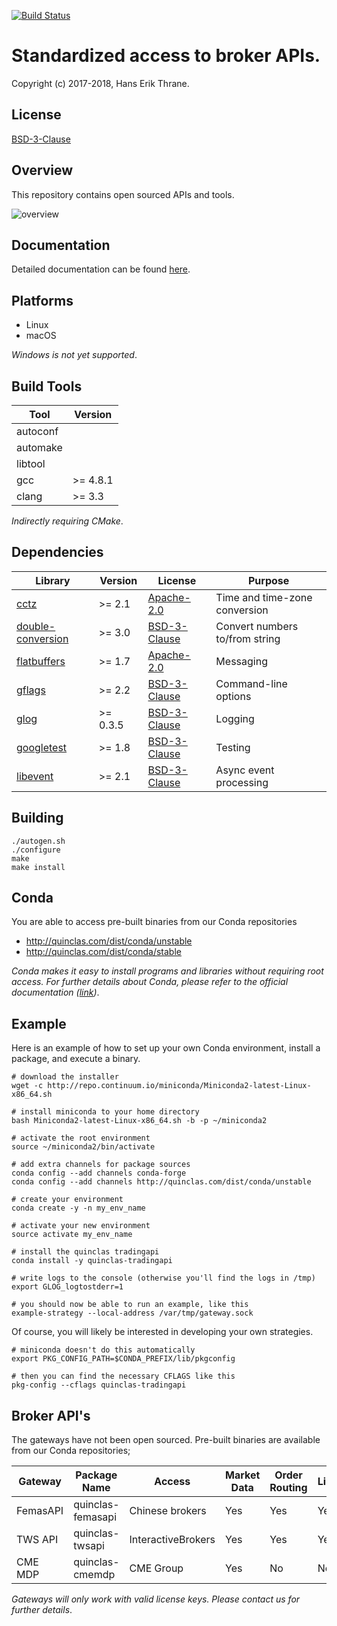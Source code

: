 [![Build Status](https://travis-ci.org/quinclas/tradingapi.svg?branch=master)](https://travis-ci.org/quinclas/tradingapi)

# Standardized access to broker APIs.

Copyright (c) 2017-2018, Hans Erik Thrane.

## License

[BSD-3-Clause](https://opensource.org/licenses/BSD-3-Clause)

## Overview

This repository contains open sourced APIs and tools.

![overview](https://github.com/quinclas/tradingapi/blob/gh-pages/_images/design.png)

## Documentation

Detailed documentation can be found [here](https://quinclas.github.io/tradingapi/index.html).

## Platforms

* Linux
* macOS

*Windows is not yet supported*.

## Build Tools

| Tool     | Version  |
| -------- | -------- |
| autoconf |          |
| automake |          |
| libtool  |          |
| gcc      | >= 4.8.1 |
| clang    | >= 3.3   |

*Indirectly requiring CMake*.

## Dependencies

| Library                                                          | Version  | License                                                      | Purpose                         |
| ---------------------------------------------------------------- | -------- | ------------------------------------------------------------ | ------------------------------- |
| [cctz](https://github.com/google/cctz)                           | >= 2.1   | [Apache-2.0](https://opensource.org/licenses/Apache-2.0)     | Time and time-zone conversion   |
| [double-conversion](https://github.com/google/double-conversion) | >= 3.0   | [BSD-3-Clause](https://opensource.org/licenses/BSD-3-Clause) | Convert numbers to/from string  |
| [flatbuffers](https://github.com/google/flatbuffers)             | >= 1.7   | [Apache-2.0](https://opensource.org/licenses/Apache-2.0)     | Messaging                       |
| [gflags](https://github.com/gflags/gflags)                       | >= 2.2   | [BSD-3-Clause](https://opensource.org/licenses/BSD-3-Clause) | Command-line options            |
| [glog](https://github.com/google/glog)                           | >= 0.3.5 | [BSD-3-Clause](https://opensource.org/licenses/BSD-3-Clause) | Logging                         |
| [googletest](https://github.com/google/googletest)               | >= 1.8   | [BSD-3-Clause](https://opensource.org/licenses/BSD-3-Clause) | Testing                         |
| [libevent](https://github.com/libevent/libevent)                 | >= 2.1   | [BSD-3-Clause](https://opensource.org/licenses/BSD-3-Clause) | Async event processing          |

## Building

    ./autogen.sh
    ./configure
    make
    make install

## Conda

You are able to access pre-built binaries from our Conda repositories

* <http://quinclas.com/dist/conda/unstable>
* <http://quinclas.com/dist/conda/stable>

*Conda makes it easy to install programs and libraries without requiring root access.
For further details about Conda, please refer to the official documentation ([link](https://conda.io/docs/))*.

## Example

Here is an example of how to set up your own Conda environment, install a package, and execute a binary.

    # download the installer
    wget -c http://repo.continuum.io/miniconda/Miniconda2-latest-Linux-x86_64.sh

    # install miniconda to your home directory
    bash Miniconda2-latest-Linux-x86_64.sh -b -p ~/miniconda2

    # activate the root environment
    source ~/miniconda2/bin/activate

    # add extra channels for package sources
    conda config --add channels conda-forge
    conda config --add channels http://quinclas.com/dist/conda/unstable

    # create your environment
    conda create -y -n my_env_name

    # activate your new environment
    source activate my_env_name

    # install the quinclas tradingapi
    conda install -y quinclas-tradingapi

    # write logs to the console (otherwise you'll find the logs in /tmp)
    export GLOG_logtostderr=1

    # you should now be able to run an example, like this
    example-strategy --local-address /var/tmp/gateway.sock

Of course, you will likely be interested in developing your own strategies.

    # miniconda doesn't do this automatically
    export PKG_CONFIG_PATH=$CONDA_PREFIX/lib/pkgconfig

    # then you can find the necessary CFLAGS like this
    pkg-config --cflags quinclas-tradingapi

## Broker API's

The gateways have not been open sourced.
Pre-built binaries are available from our Conda repositories;

| Gateway  | Package Name      | Access             | Market Data | Order Routing | Linux | Windows | macOS |
| -------- | ----------------- | ------------------ | ----------- | ------------- | ----- | ------- | ----- |
| FemasAPI | quinclas-femasapi | Chinese brokers    | Yes         | Yes           | Yes   | No      | No    |
| TWS API  | quinclas-twsapi   | InteractiveBrokers | Yes         | Yes           | Yes   | No      | Yes   |
| CME MDP  | quinclas-cmemdp   | CME Group          | Yes         | No            | No    | No      | No    |

*Gateways will only work with valid license keys. Please contact us for further details*.
